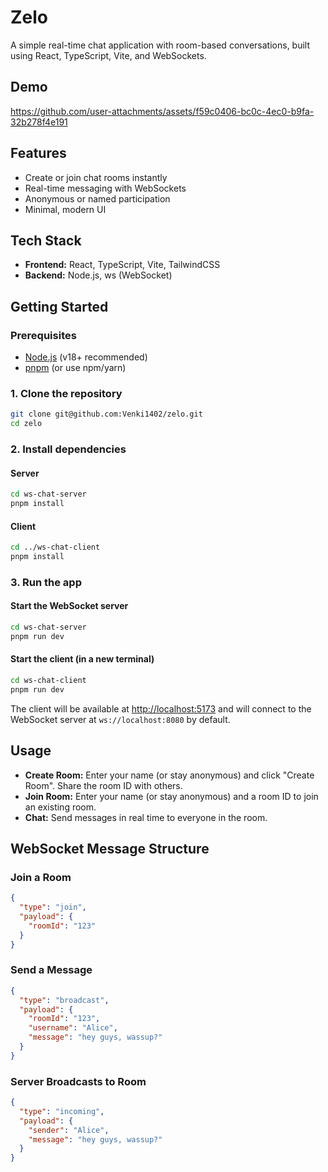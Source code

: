 # Zelo

A simple real-time chat application with room-based conversations, built using React, TypeScript, Vite, and WebSockets.

## Demo

https://github.com/user-attachments/assets/f59c0406-bc0c-4ec0-b9fa-32b278f4e191

## Features

- Create or join chat rooms instantly
- Real-time messaging with WebSockets
- Anonymous or named participation
- Minimal, modern UI

## Tech Stack

- **Frontend:** React, TypeScript, Vite, TailwindCSS
- **Backend:** Node.js, ws (WebSocket)

## Getting Started

### Prerequisites

- [Node.js](https://nodejs.org/) (v18+ recommended)
- [pnpm](https://pnpm.io/) (or use npm/yarn)

### 1. Clone the repository

```bash
git clone git@github.com:Venki1402/zelo.git
cd zelo
```

### 2. Install dependencies

#### Server

```bash
cd ws-chat-server
pnpm install
```

#### Client

```bash
cd ../ws-chat-client
pnpm install
```

### 3. Run the app

#### Start the WebSocket server

```bash
cd ws-chat-server
pnpm run dev
```

#### Start the client (in a new terminal)

```bash
cd ws-chat-client
pnpm run dev
```

The client will be available at [http://localhost:5173](http://localhost:5173) and will connect to the WebSocket server at `ws://localhost:8080` by default.

## Usage

- **Create Room:** Enter your name (or stay anonymous) and click "Create Room". Share the room ID with others.
- **Join Room:** Enter your name (or stay anonymous) and a room ID to join an existing room.
- **Chat:** Send messages in real time to everyone in the room.

## WebSocket Message Structure

### Join a Room

```json
{
  "type": "join",
  "payload": {
    "roomId": "123"
  }
}
```

### Send a Message

```json
{
  "type": "broadcast",
  "payload": {
    "roomId": "123",
    "username": "Alice",
    "message": "hey guys, wassup?"
  }
}
```

### Server Broadcasts to Room

```json
{
  "type": "incoming",
  "payload": {
    "sender": "Alice",
    "message": "hey guys, wassup?"
  }
}
```
